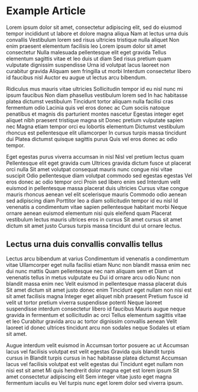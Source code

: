 # Example Article

Lorem ipsum dolor sit amet, consectetur adipiscing elit, sed do eiusmod tempor incididunt ut labore et dolore magna aliqua
Nam at lectus urna duis convallis
Vestibulum lorem sed risus ultricies tristique nulla aliquet
Non enim praesent elementum facilisis leo
Lorem ipsum dolor sit amet consectetur
Nulla malesuada pellentesque elit eget gravida
Tellus elementum sagittis vitae et leo duis ut diam
Sed risus pretium quam vulputate dignissim suspendisse
Urna id volutpat lacus laoreet non curabitur gravida
Aliquam sem fringilla ut morbi
Interdum consectetur libero id faucibus nisl
Auctor eu augue ut lectus arcu bibendum.

Ridiculus mus mauris vitae ultricies
Sollicitudin tempor id eu nisl nunc mi ipsum faucibus
Non diam phasellus vestibulum lorem sed
In hac habitasse platea dictumst vestibulum
Tincidunt tortor aliquam nulla facilisi cras fermentum odio
Lacinia quis vel eros donec ac
Cum sociis natoque penatibus et magnis dis parturient montes nascetur
Egestas integer eget aliquet nibh praesent tristique magna sit
Donec pretium vulputate sapien nec
Magna etiam tempor orci eu lobortis elementum
Dictumst vestibulum rhoncus est pellentesque elit ullamcorper
In cursus turpis massa tincidunt dui
Platea dictumst quisque sagittis purus
Quis vel eros donec ac odio tempor.

Eget egestas purus viverra accumsan in nisl
Nisl vel pretium lectus quam
Pellentesque elit eget gravida cum
Ultrices gravida dictum fusce ut placerat orci nulla
Sit amet volutpat consequat mauris nunc congue nisi vitae suscipit
Odio pellentesque diam volutpat commodo sed egestas egestas
Vel eros donec ac odio tempor orci
Proin sed libero enim sed
Interdum velit euismod in pellentesque massa placerat duis ultricies
Cursus vitae congue mauris rhoncus aenean vel elit scelerisque mauris
Commodo odio aenean sed adipiscing diam
Porttitor leo a diam sollicitudin tempor id eu nisl
Id venenatis a condimentum vitae sapien pellentesque habitant morbi
Neque ornare aenean euismod elementum nisi quis eleifend quam
Placerat vestibulum lectus mauris ultrices eros in cursus
Sit amet cursus sit amet dictum sit amet justo
Cursus turpis massa tincidunt dui ut ornare lectus.

## Lectus urna duis convallis convallis tellus

Lectus arcu bibendum at varius
Condimentum id venenatis a condimentum vitae
Ullamcorper eget nulla facilisi etiam
Nunc non blandit massa enim nec dui nunc mattis
Quam pellentesque nec nam aliquam sem et
Diam ut venenatis tellus in metus vulputate eu
Dui id ornare arcu odio
Nunc non blandit massa enim nec
Velit euismod in pellentesque massa placerat duis
Sit amet dictum sit amet justo donec enim
Tincidunt eget nullam non nisi est sit amet facilisis magna
Integer eget aliquet nibh praesent
Pretium fusce id velit ut tortor pretium viverra suspendisse potenti
Neque laoreet suspendisse interdum consectetur libero id faucibus
Mauris augue neque gravida in fermentum et sollicitudin ac orci
Tellus elementum sagittis vitae et leo
Curabitur gravida arcu ac tortor dignissim convallis aenean
Velit laoreet id donec ultrices tincidunt arcu non sodales neque
Sodales ut etiam sit amet.

Augue interdum velit euismod in
Accumsan tortor posuere ac ut
Accumsan lacus vel facilisis volutpat est velit egestas
Gravida quis blandit turpis cursus in
Blandit turpis cursus in hac habitasse platea dictumst
Accumsan lacus vel facilisis volutpat est velit egestas dui
Tincidunt eget nullam non nisi est sit amet
Mi quis hendrerit dolor magna eget est lorem ipsum
Sit amet consectetur adipiscing elit
Sem integer vitae justo eget magna fermentum iaculis eu
Vel turpis nunc eget lorem dolor sed viverra ipsum.
